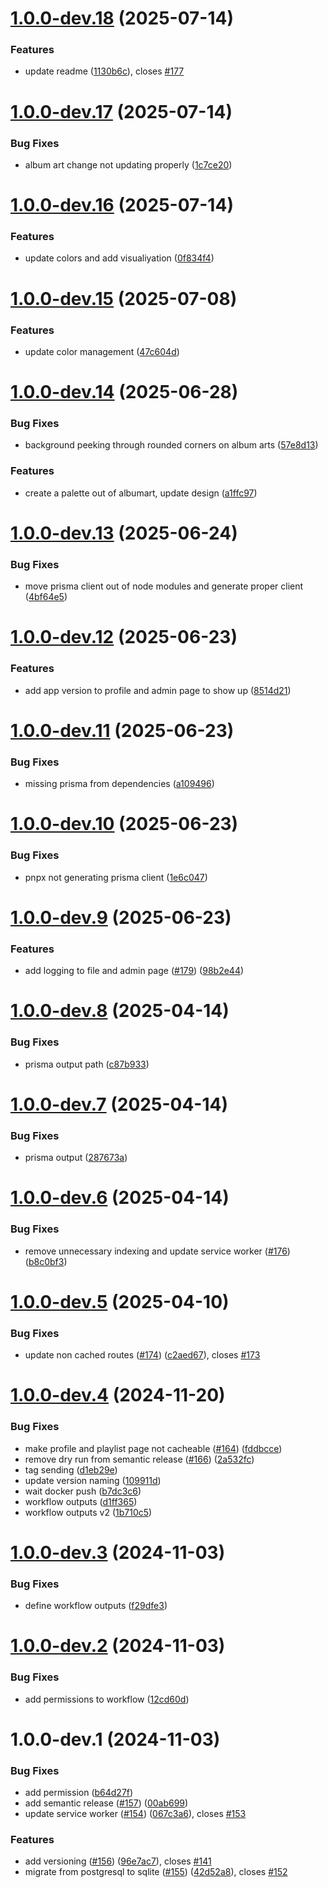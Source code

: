 # [1.0.0-dev.18](https://github.com/aygreyG/music-stream-svelte/compare/v1.0.0-dev.17...v1.0.0-dev.18) (2025-07-14)

### Features

- update readme ([1130b6c](https://github.com/aygreyG/music-stream-svelte/commit/1130b6c67868b2da019f88beb2c311dfae2001dc)), closes [#177](https://github.com/aygreyG/music-stream-svelte/issues/177)

# [1.0.0-dev.17](https://github.com/aygreyG/music-stream-svelte/compare/v1.0.0-dev.16...v1.0.0-dev.17) (2025-07-14)

### Bug Fixes

- album art change not updating properly ([1c7ce20](https://github.com/aygreyG/music-stream-svelte/commit/1c7ce200133dc73ad959e0a36586449c5a80dacd))

# [1.0.0-dev.16](https://github.com/aygreyG/music-stream-svelte/compare/v1.0.0-dev.15...v1.0.0-dev.16) (2025-07-14)

### Features

- update colors and add visualiyation ([0f834f4](https://github.com/aygreyG/music-stream-svelte/commit/0f834f46e1354988d922968219c441f62c7cc75d))

# [1.0.0-dev.15](https://github.com/aygreyG/music-stream-svelte/compare/v1.0.0-dev.14...v1.0.0-dev.15) (2025-07-08)

### Features

- update color management ([47c604d](https://github.com/aygreyG/music-stream-svelte/commit/47c604dfe4677a5b43e35b8c16a40cee97d1ffde))

# [1.0.0-dev.14](https://github.com/aygreyG/music-stream-svelte/compare/v1.0.0-dev.13...v1.0.0-dev.14) (2025-06-28)

### Bug Fixes

- background peeking through rounded corners on album arts ([57e8d13](https://github.com/aygreyG/music-stream-svelte/commit/57e8d13fcb81d75d2f08781ec91b6bf930fdd84a))

### Features

- create a palette out of albumart, update design ([a1ffc97](https://github.com/aygreyG/music-stream-svelte/commit/a1ffc97ca0fb46de419c4188b69334a301bfa67c))

# [1.0.0-dev.13](https://github.com/aygreyG/music-stream-svelte/compare/v1.0.0-dev.12...v1.0.0-dev.13) (2025-06-24)

### Bug Fixes

- move prisma client out of node modules and generate proper client ([4bf64e5](https://github.com/aygreyG/music-stream-svelte/commit/4bf64e52dfba0b5e364854ce43171907a4760932))

# [1.0.0-dev.12](https://github.com/aygreyG/music-stream-svelte/compare/v1.0.0-dev.11...v1.0.0-dev.12) (2025-06-23)

### Features

- add app version to profile and admin page to show up ([8514d21](https://github.com/aygreyG/music-stream-svelte/commit/8514d211a2d68c2a291135a517ccf22b173e44bf))

# [1.0.0-dev.11](https://github.com/aygreyG/music-stream-svelte/compare/v1.0.0-dev.10...v1.0.0-dev.11) (2025-06-23)

### Bug Fixes

- missing prisma from dependencies ([a109496](https://github.com/aygreyG/music-stream-svelte/commit/a1094964275ee4052419f9c197117b646e4d684d))

# [1.0.0-dev.10](https://github.com/aygreyG/music-stream-svelte/compare/v1.0.0-dev.9...v1.0.0-dev.10) (2025-06-23)

### Bug Fixes

- pnpx not generating prisma client ([1e6c047](https://github.com/aygreyG/music-stream-svelte/commit/1e6c047868128202139fdf1ecb71944db1a139e6))

# [1.0.0-dev.9](https://github.com/aygreyG/music-stream-svelte/compare/v1.0.0-dev.8...v1.0.0-dev.9) (2025-06-23)

### Features

- add logging to file and admin page ([#179](https://github.com/aygreyG/music-stream-svelte/issues/179)) ([98b2e44](https://github.com/aygreyG/music-stream-svelte/commit/98b2e440059a8946b054497c7f9ee6ce59f4d5a4))

# [1.0.0-dev.8](https://github.com/aygreyG/music-stream-svelte/compare/v1.0.0-dev.7...v1.0.0-dev.8) (2025-04-14)

### Bug Fixes

- prisma output path ([c87b933](https://github.com/aygreyG/music-stream-svelte/commit/c87b933a8c84ddd990fb28bc6e12e044da4b9637))

# [1.0.0-dev.7](https://github.com/aygreyG/music-stream-svelte/compare/v1.0.0-dev.6...v1.0.0-dev.7) (2025-04-14)

### Bug Fixes

- prisma output ([287673a](https://github.com/aygreyG/music-stream-svelte/commit/287673a86115787b5a0784a5b486ffc81da21464))

# [1.0.0-dev.6](https://github.com/aygreyG/music-stream-svelte/compare/v1.0.0-dev.5...v1.0.0-dev.6) (2025-04-14)

### Bug Fixes

- remove unnecessary indexing and update service worker ([#176](https://github.com/aygreyG/music-stream-svelte/issues/176)) ([b8c0bf3](https://github.com/aygreyG/music-stream-svelte/commit/b8c0bf370d469e4ccd7979bbb96ca146d1d20f18))

# [1.0.0-dev.5](https://github.com/aygreyG/music-stream-svelte/compare/v1.0.0-dev.4...v1.0.0-dev.5) (2025-04-10)

### Bug Fixes

- update non cached routes ([#174](https://github.com/aygreyG/music-stream-svelte/issues/174)) ([c2aed67](https://github.com/aygreyG/music-stream-svelte/commit/c2aed677ca39d3afba03e2920b908535c0778ec4)), closes [#173](https://github.com/aygreyG/music-stream-svelte/issues/173)

# [1.0.0-dev.4](https://github.com/aygreyG/music-stream-svelte/compare/v1.0.0-dev.3...v1.0.0-dev.4) (2024-11-20)

### Bug Fixes

- make profile and playlist page not cacheable ([#164](https://github.com/aygreyG/music-stream-svelte/issues/164)) ([fddbcce](https://github.com/aygreyG/music-stream-svelte/commit/fddbccedfce9e52dd57176e23b2b31e87e0b08bd))
- remove dry run from semantic release ([#166](https://github.com/aygreyG/music-stream-svelte/issues/166)) ([2a532fc](https://github.com/aygreyG/music-stream-svelte/commit/2a532fccf8a29e6cb51b2986d3b3668190f6f280))
- tag sending ([d1eb29e](https://github.com/aygreyG/music-stream-svelte/commit/d1eb29eb0b27834773ed9c4e341d089ffbe13585))
- update version naming ([109911d](https://github.com/aygreyG/music-stream-svelte/commit/109911d5f268f69e10654eeadb6924f17a28b762))
- wait docker push ([b7dc3c6](https://github.com/aygreyG/music-stream-svelte/commit/b7dc3c659e8e147c0063da769a8bc746285f24fa))
- workflow outputs ([d1ff365](https://github.com/aygreyG/music-stream-svelte/commit/d1ff365f2b13a9f06b9b155a9f15d77fb01b4ba1))
- workflow outputs v2 ([1b710c5](https://github.com/aygreyG/music-stream-svelte/commit/1b710c5518c2135d59876d35daaccde263f402e6))

# [1.0.0-dev.3](https://github.com/aygreyG/music-stream-svelte/compare/v1.0.0-dev.2...v1.0.0-dev.3) (2024-11-03)

### Bug Fixes

- define workflow outputs ([f29dfe3](https://github.com/aygreyG/music-stream-svelte/commit/f29dfe34c6e43ac57c0a0b89772303fe40e88fe7))

# [1.0.0-dev.2](https://github.com/aygreyG/music-stream-svelte/compare/v1.0.0-dev.1...v1.0.0-dev.2) (2024-11-03)

### Bug Fixes

- add permissions to workflow ([12cd60d](https://github.com/aygreyG/music-stream-svelte/commit/12cd60d32ea2e2ecae2c61da0efe33584312644d))

# 1.0.0-dev.1 (2024-11-03)

### Bug Fixes

- add permission ([b64d27f](https://github.com/aygreyG/music-stream-svelte/commit/b64d27f87595d993586d0bc0c13c7005e35f8fe1))
- add semantic release ([#157](https://github.com/aygreyG/music-stream-svelte/issues/157)) ([00ab699](https://github.com/aygreyG/music-stream-svelte/commit/00ab699adce9bba8d81cdb8e735372c52e9e60b6))
- update service worker ([#154](https://github.com/aygreyG/music-stream-svelte/issues/154)) ([067c3a6](https://github.com/aygreyG/music-stream-svelte/commit/067c3a689ddd071e50207580311d0207e799d16e)), closes [#153](https://github.com/aygreyG/music-stream-svelte/issues/153)

### Features

- add versioning ([#156](https://github.com/aygreyG/music-stream-svelte/issues/156)) ([96e7ac7](https://github.com/aygreyG/music-stream-svelte/commit/96e7ac72c01b0eaba9fa3c3a8175d737145ea3ea)), closes [#141](https://github.com/aygreyG/music-stream-svelte/issues/141)
- migrate from postgresql to sqlite ([#155](https://github.com/aygreyG/music-stream-svelte/issues/155)) ([42d52a8](https://github.com/aygreyG/music-stream-svelte/commit/42d52a8103bc332d1275f203e9195a7fb4eab5c9)), closes [#152](https://github.com/aygreyG/music-stream-svelte/issues/152)
